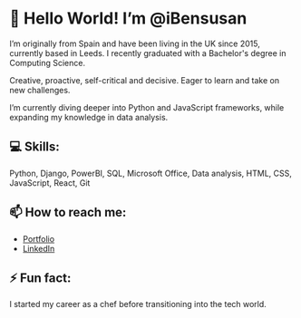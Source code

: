 # 👋 Hello World! I’m @iBensusan

I’m originally from Spain and have been living in the UK since 2015, currently based in Leeds. I recently graduated with a Bachelor's degree in Computing Science.

Creative, proactive, self-critical and decisive. Eager to learn and take on new challenges.

I’m currently diving deeper into Python and JavaScript frameworks, while expanding my knowledge in data analysis.

## 💻 Skills: 

Python, Django, PowerBI, SQL, Microsoft Office, Data analysis, HTML, CSS, JavaScript, React, Git

## 📫 How to reach me: 

- <a href="">Portfolio</a>
- <a href="https://www.linkedin.com/in/ignacio-bensusan-b791161ab/">LinkedIn</a>

## ⚡ Fun fact: 

I started my career as a chef before transitioning into the tech world.


